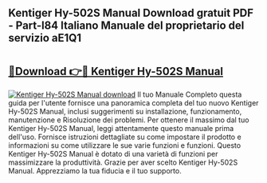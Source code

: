 ## Kentiger Hy-502S Manual Download gratuit PDF - Part-l84 Italiano Manuale del proprietario del servizio aE1Q1

# <h2><a href="http://dfgzzp.blite.top/?on=Kentiger+Hy-502S+Manual">🔗Download 👉🔴 Kentiger Hy-502S Manual</a></h2>

[![Kentiger Hy-502S Manual download](https://i.imgur.com/lujVjoI.png)](http://dfgzzp.blite.top/?on=Kentiger+Hy-502S+Manual)
Il tuo Manuale Completo questa guida per l'utente fornisce una panoramica completa del tuo nuovo Kentiger Hy-502S Manual, inclusi suggerimenti su installazione, funzionamento, manutenzione e Risoluzione dei problemi. Per ottenere il massimo dal tuo Kentiger Hy-502S Manual, leggi attentamente questo manuale prima dell'uso. Fornisce istruzioni dettagliate su come impostare il prodotto e informazioni su come utilizzare le sue varie funzioni e funzioni. Questo Kentiger Hy-502S Manual è dotato di una varietà di funzioni per massimizzare la produttività. Grazie per aver scelto Kentiger Hy-502S Manual. Apprezziamo la tua fiducia e il tuo supporto.
